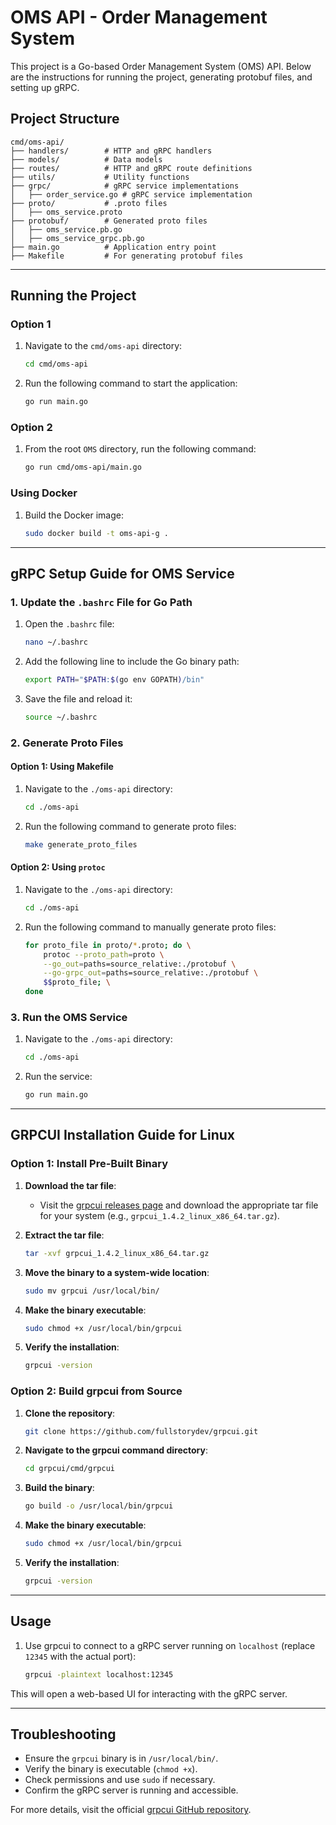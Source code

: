 
# OMS API - Order Management System

This project is a Go-based Order Management System (OMS) API. Below are the instructions for running the project, generating protobuf files, and setting up gRPC.

## Project Structure
```
cmd/oms-api/
├── handlers/        # HTTP and gRPC handlers
├── models/          # Data models
├── routes/          # HTTP and gRPC route definitions
├── utils/           # Utility functions
├── grpc/            # gRPC service implementations
│   ├── order_service.go # gRPC service implementation
├── proto/           # .proto files
│   ├── oms_service.proto
├── protobuf/        # Generated proto files
│   ├── oms_service.pb.go
│   ├── oms_service_grpc.pb.go
├── main.go          # Application entry point
├── Makefile         # For generating protobuf files
```

---

## Running the Project
### Option 1
1. Navigate to the `cmd/oms-api` directory:
   ```bash
   cd cmd/oms-api
   ```
2. Run the following command to start the application:
   ```bash
   go run main.go
   ```

### Option 2
1. From the root `OMS` directory, run the following command:
   ```bash
   go run cmd/oms-api/main.go
   ```

### Using Docker
1. Build the Docker image:
   ```bash
   sudo docker build -t oms-api-g .
   ```

---

## gRPC Setup Guide for OMS Service
### 1. Update the `.bashrc` File for Go Path
1. Open the `.bashrc` file:
   ```bash
   nano ~/.bashrc
   ```
2. Add the following line to include the Go binary path:
   ```bash
   export PATH="$PATH:$(go env GOPATH)/bin"
   ```
3. Save the file and reload it:
   ```bash
   source ~/.bashrc
   ```

### 2. Generate Proto Files
#### Option 1: Using Makefile
1. Navigate to the `./oms-api` directory:
   ```bash
   cd ./oms-api
   ```
2. Run the following command to generate proto files:
   ```bash
   make generate_proto_files
   ```

#### Option 2: Using `protoc`
1. Navigate to the `./oms-api` directory:
   ```bash
   cd ./oms-api
   ```
2. Run the following command to manually generate proto files:
   ```bash
   for proto_file in proto/*.proto; do \
       protoc --proto_path=proto \
       --go_out=paths=source_relative:./protobuf \
       --go-grpc_out=paths=source_relative:./protobuf \
       $$proto_file; \
   done
   ```

### 3. Run the OMS Service
1. Navigate to the `./oms-api` directory:
   ```bash
   cd ./oms-api
   ```
2. Run the service:
   ```bash
   go run main.go
   ```

---

## GRPCUI Installation Guide for Linux
### Option 1: Install Pre-Built Binary
1. **Download the tar file**:
   - Visit the [grpcui releases page](https://github.com/fullstorydev/grpcui/releases) and download the appropriate tar file for your system (e.g., `grpcui_1.4.2_linux_x86_64.tar.gz`).

2. **Extract the tar file**:
   ```bash
   tar -xvf grpcui_1.4.2_linux_x86_64.tar.gz
   ```

3. **Move the binary to a system-wide location**:
   ```bash
   sudo mv grpcui /usr/local/bin/
   ```

4. **Make the binary executable**:
   ```bash
   sudo chmod +x /usr/local/bin/grpcui
   ```

5. **Verify the installation**:
   ```bash
   grpcui -version
   ```

### Option 2: Build grpcui from Source
1. **Clone the repository**:
   ```bash
   git clone https://github.com/fullstorydev/grpcui.git
   ```

2. **Navigate to the grpcui command directory**:
   ```bash
   cd grpcui/cmd/grpcui
   ```

3. **Build the binary**:
   ```bash
   go build -o /usr/local/bin/grpcui
   ```

4. **Make the binary executable**:
   ```bash
   sudo chmod +x /usr/local/bin/grpcui
   ```

5. **Verify the installation**:
   ```bash
   grpcui -version
   ```

---

## Usage
1. Use grpcui to connect to a gRPC server running on `localhost` (replace `12345` with the actual port):
   ```bash
   grpcui -plaintext localhost:12345
   ```

This will open a web-based UI for interacting with the gRPC server.

---

## Troubleshooting
- Ensure the `grpcui` binary is in `/usr/local/bin/`.
- Verify the binary is executable (`chmod +x`).
- Check permissions and use `sudo` if necessary.
- Confirm the gRPC server is running and accessible.

For more details, visit the official [grpcui GitHub repository](https://github.com/fullstorydev/grpcui).

